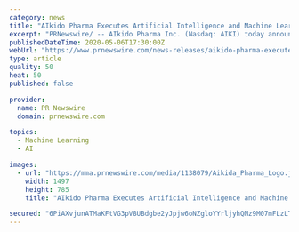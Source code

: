 ```yaml
---
category: news
title: "AIkido Pharma Executes Artificial Intelligence and Machine Learning Research Agreement with Cogia Biotech LTD"
excerpt: "PRNewswire/ -- AIkido Pharma Inc. (Nasdaq: AIKI) today announced execution of an Artificial Intelligence (AI), and Machine Learning (ML) research"
publishedDateTime: 2020-05-06T17:30:00Z
webUrl: "https://www.prnewswire.com/news-releases/aikido-pharma-executes-artificial-intelligence-and-machine-learning-research-agreement-with-cogia-biotech-ltd-301054142.html"
type: article
quality: 50
heat: 50
published: false

provider:
  name: PR Newswire
  domain: prnewswire.com

topics:
  - Machine Learning
  - AI

images:
  - url: "https://mma.prnewswire.com/media/1138079/Aikida_Pharma_Logo.jpg?p=facebook"
    width: 1497
    height: 785
    title: "AIkido Pharma Executes Artificial Intelligence and Machine Learning Research Agreement with Cogia Biotech LTD"

secured: "6PiAXvjunATMaKFtVG3pV8UBdgbe2yJpjw6oNZgloYYrljyhQMz9M07mFLzLTuDz2/6woqTaJfc4ND/xyQRTi/tMZFLUlu2RoVZExMrDGttb3pIBNx9q+uH2bv6bAFvrqUU/B1YpDs/g+X5nu35JGEOTDqNZ/IWOW0G2l6Y9bWceGAHEG+rYkVfof9XULOahLukqXmjqnwG82ea8G01YJxHu88mlwaqSVK+bdk5o530rCwFu6svziGDqdEMaB+HhgRn/eGqzcgLv/6NOYY0WFhhnj9dPh6o5dHXUU1Lja6M8EaBAcLYNNFfXEp06a5Ca;z9YXz673z6VTlEuRhv2MnA=="
---
```


